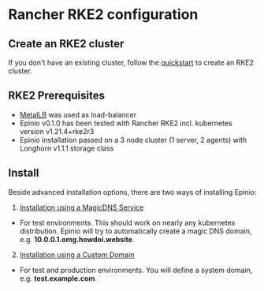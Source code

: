 # Rancher RKE2 configuration

## Create an RKE2 cluster

If you don't have an existing cluster, follow the [quickstart](https://docs.rke2.io/install/quickstart/) to create an RKE2 cluster.

## RKE2 Prerequisites

* [MetalLB](https://metallb.universe.tf) was used as load-balancer
* Epinio v0.1.0 has been tested with Rancher RKE2 incl. kubernetes version v1.21.4+rke2r3
* Epinio installation passed on a 3 node cluster (1 server, 2 agents) with Longhorn v1.1.1 storage class

## Install

Beside advanced installation options, there are two ways of installing Epinio:

1. [Installation using a MagicDNS Service](./install_epinio_magicDNS.md)

- For test environments. This should work on nearly any kubernetes distribution. Epinio will try to automatically create a magic DNS domain, e.g. **10.0.0.1.omg.howdoi.website**.

2. [Installation using a Custom Domain](./install_epinio_customDNS.md)

- For test and production environments. You will define a system domain, e.g. **test.example.com**.
